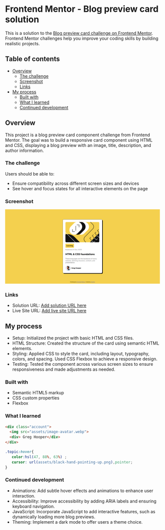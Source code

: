 # Frontend Mentor - Blog preview card solution

This is a solution to the [Blog preview card challenge on Frontend Mentor](https://www.frontendmentor.io/challenges/blog-preview-card-ckPaj01IcS). Frontend Mentor challenges help you improve your coding skills by building realistic projects. 

## Table of contents

- [Overview](#overview)
  - [The challenge](#the-challenge)
  - [Screenshot](#screenshot)
  - [Links](#links)
- [My process](#my-process)
  - [Built with](#built-with)
  - [What I learned](#what-i-learned)
  - [Continued development](#continued-development)

## Overview

This project is a blog preview card component challenge from Frontend Mentor. The goal was to build a responsive card component using HTML and CSS, displaying a blog preview with an image, title, description, and author information.

### The challenge

Users should be able to:
- Ensure compatibility across different screen sizes and devices
- See hover and focus states for all interactive elements on the page

### Screenshot

![](assets/blog-screenshot.png)

### Links

- Solution URL: [Add solution URL here](https://github.com/varshini-0506/frontend-mentor-blog-preview.git)
- Live Site URL: [Add live site URL here]( https://varshini-0506.github.io/frontend-mentor-blog-preview/)

## My process

- Setup: Initialized the project with basic HTML and CSS files.
- HTML Structure: Created the structure of the card using semantic HTML elements.
- Styling: Applied CSS to style the card, including layout, typography, colors, and spacing. Used CSS Flexbox to achieve a responsive   design.
- Testing: Tested the component across various screen sizes to ensure responsiveness and made adjustments as needed.

### Built with

- Semantic HTML5 markup
- CSS custom properties
- Flexbox

### What I learned

```html
<div class="account">
  <img src="assets/image-avatar.webp">
  <div> Greg Hooper</div>
</div>
```
```css
.topic:hover{
   color:hsl(47, 88%, 63%) ;
   cursor: url(assets/black-hand-pointing-up.png),pointer;
}

```
### Continued development

- Animations: Add subtle hover effects and animations to enhance user interaction.
- Accessibility: Improve accessibility by adding ARIA labels and ensuring keyboard navigation.
- JavaScript: Incorporate JavaScript to add interactive features, such as dynamically loading more blog previews.
- Theming: Implement a dark mode to offer users a theme choice.


